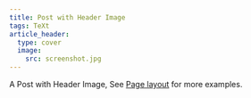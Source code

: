 ```yaml
---
title: Post with Header Image
tags: TeXt
article_header:
  type: cover
  image:
    src: screenshot.jpg
---
```


A Post with Header Image, See [Page layout](https://kitian616.github.io/jekyll-TeXt-theme/samples.html#page-layout) for more examples.

<!--more-->
